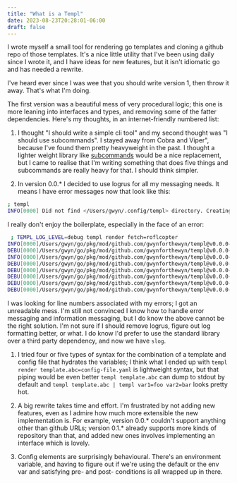 ```yaml
---
title: "What is a Templ"
date: 2023-08-23T20:28:01-06:00
draft: false
---
```

I wrote myself a small tool for rendering go templates and cloning a github repo of those templates.
It's a nice little utility that I've been using daily since I wrote it, and I have ideas for new features,
but it isn't idiomatic go and has needed a rewrite.

I've heard ever since I was wee that you should write version 1, then throw it away. That's what I'm doing.

The first version was a beautiful mess of very procedural logic; this one is more leaning into interfaces and types,
and removing some of the fatter dependencies. Here's my thoughts, in an internet-friendly numbered list:

1. I thought "I should write a simple cli tool" and my second thought was "I should use subcommands". I stayed away from
Cobra and Viper", because I've found them pretty heavyweight in the past. I thought a lighter weight library like [subcommands](https://github.com/google/subcommands)
would be a nice replacement, but I came to realise that I'm writing something that does five things and subcommands 
are really heavy for that. I should think simpler. 

1. In version 0.0.* I decided to use logrus for all my messaging needs. It means I have error messages now that look like
this:
```bash
; templ
INFO[0000] Did not find </Users/gwyn/.config/templ> directory. Creating... 
```
I really don't enjoy the boilerplate, especially in the face of an error:
```bash
 ; TEMPL_LOG_LEVEL=debug templ render fetch=roflcopter
INFO[0000]/Users/gwyn/go/pkg/mod/github.com/gwynforthewyn/templ@v0.0.0-20230731192531-9bb868be69e0/main.go:51 main.main() Starting templ                               
DEBU[0000]/Users/gwyn/go/pkg/mod/github.com/gwynforthewyn/templ@v0.0.0-20230731192531-9bb868be69e0/main.go:93 main.getTemplatesDirectory() Did not find TEMPL_DIR. Switching to default templates directory. 
INFO[0000]/Users/gwyn/go/pkg/mod/github.com/gwynforthewyn/templ@v0.0.0-20230731192531-9bb868be69e0/main.go:104 main.getTemplatesDirectory() Did not find </Users/gwyn/.config/templ> directory. Creating... 
DEBU[0000]/Users/gwyn/go/pkg/mod/github.com/gwynforthewyn/templ@v0.0.0-20230731192531-9bb868be69e0/cmds/templcommands/finder.go:21 github.com/gwynforthewyn/templ/cmds/templcommands.findFilesByName() Outside filepath.Walk function names: [fetch] 
DEBU[0000]/Users/gwyn/go/pkg/mod/github.com/gwynforthewyn/templ@v0.0.0-20230731192531-9bb868be69e0/cmds/templcommands/finder.go:28 github.com/gwynforthewyn/templ/cmds/templcommands.findFilesByName.func1() Inside filepath.Walk function names: [fetch] 
DEBU[0000]/Users/gwyn/go/pkg/mod/github.com/gwynforthewyn/templ@v0.0.0-20230731192531-9bb868be69e0/cmds/templcommands/finder.go:32 github.com/gwynforthewyn/templ/cmds/templcommands.findFilesByName.func1() name is <fetch> path is </Users/gwyn/.config/templ> 
DEBU[0000]/Users/gwyn/go/pkg/mod/github.com/gwynforthewyn/templ@v0.0.0-20230731192531-9bb868be69e0/cmds/templcommands/render.go:123 github.com/gwynforthewyn/templ/cmds/templcommands.RenderCommand.Execute() Found templateFilePaths,[]                   
DEBU[0000]/Users/gwyn/go/pkg/mod/github.com/gwynforthewyn/templ@v0.0.0-20230731192531-9bb868be69e0/cmds/templcommands/render.go:155 github.com/gwynforthewyn/templ/cmds/templcommands.render() filesInArgs: []                              
```
I was looking for line numbers associated with my errors; I got an unreadable mess. I'm still not convinced I know how 
to handle error messaging and information messaging, but I do know the above cannot be the right solution. I'm not sure
if I should remove logrus, figure out log formatting better, or what. I do know I'd prefer to use the standard library
over a third party dependency, and now we have `slog`.

1. I tried four or five types of syntax for the combination of a template and config file that hydrates the variables;
I think what I ended up with `templ render template.abc=config-file.yaml` is lightweight syntax, but that piping would be
even better `templ template.abc` can dump to stdout by default and `templ template.abc | templ var1=foo var2=bar` looks
pretty hot.

1. A big rewrite takes time and effort. I'm frustrated by not adding new features, even as I admire how much more extensible
the new implementation is. For example, version 0.0.* couldn't support anything other than github URLs; version 0.1.* 
already supports more kinds of repository than that, and added new ones involves implementing an interface which is lovely.

1. Config elements are surprisingly behavioural. There's an environment variable, and having to figure out if we're using
the default or the env var and satisfying pre- and post- conditions is all wrapped up in there.
